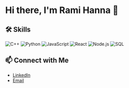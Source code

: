 # Hi there, I'm Rami Hanna 👋

## 🛠️ Skills
![C++](https://img.shields.io/badge/-C++-00599C?style=flat&logo=cplusplus)
![Python](https://img.shields.io/badge/-Python-3776AB?style=flat&logo=python)
![JavaScript](https://img.shields.io/badge/-JavaScript-F7DF1E?style=flat&logo=javascript)
![React](https://img.shields.io/badge/-React-61DAFB?style=flat&logo=react)
![Node.js](https://img.shields.io/badge/-Node.js-339933?style=flat&logo=node.js)
![SQL](https://img.shields.io/badge/-SQL-4479A1?style=flat&logo=mysql)


## 📫 Connect with Me
- [LinkedIn](https://linkedin.com/in/ramihanna17)
- [Email](mailto:ramihanna2001@gmail.com)

<!--
**RamiHann/RamiHann** is a ✨ _special_ ✨ repository because its `README.md` (this file) appears on your GitHub profile.

Here are some ideas to get you started:
## 📊 GitHub Stats
![Rami's GitHub stats](https://github-readme-stats.vercel.app/api?username=RamiHann&show_icons=true&theme=radical)

- 🔭 I’m currently working on ...
- 🌱 I’m currently learning ...
- 👯 I’m looking to collaborate on ...
- 🤔 I’m looking for help with ...
- 💬 Ask me about ...
- 📫 How to reach me: ...
- 😄 Pronouns: ...
- ⚡ Fun fact: ...
-->
